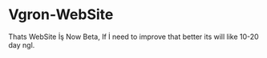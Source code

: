 # Vgron-WebSite
Thats WebSite İş Now Beta, If İ need to improve that better its will like 10-20 day ngl. 
